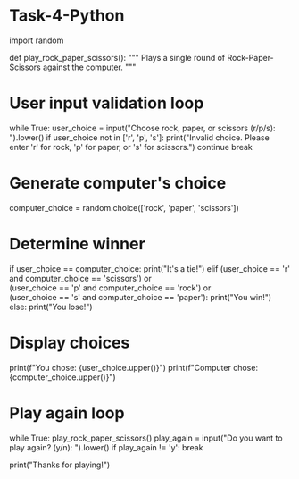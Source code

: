 # Task-4-Python
import random

def play_rock_paper_scissors():
  """
  Plays a single round of Rock-Paper-Scissors against the computer.
  """
  # User input validation loop
  while True:
    user_choice = input("Choose rock, paper, or scissors (r/p/s): ").lower()
    if user_choice not in ['r', 'p', 's']:
      print("Invalid choice. Please enter 'r' for rock, 'p' for paper, or 's' for scissors.")
      continue
    break

  # Generate computer's choice
  computer_choice = random.choice(['rock', 'paper', 'scissors'])

  # Determine winner
  if user_choice == computer_choice:
    print("It's a tie!")
  elif (user_choice == 'r' and computer_choice == 'scissors') or \
       (user_choice == 'p' and computer_choice == 'rock') or \
       (user_choice == 's' and computer_choice == 'paper'):
    print("You win!")
  else:
    print("You lose!")

  # Display choices
  print(f"You chose: {user_choice.upper()}")
  print(f"Computer chose: {computer_choice.upper()}")

# Play again loop
while True:
  play_rock_paper_scissors()
  play_again = input("Do you want to play again? (y/n): ").lower()
  if play_again != 'y':
    break

print("Thanks for playing!")
